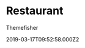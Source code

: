 ---
title: Restaurant
github: https://github.com/gethugothemes/restaurant-hugo/
demo: https://demo.gethugothemes.com/restaurant/site/
author: Themefisher
author_link: https://themefisher.com
ssg:
  - Hugo
cms:
  - Markdown
css:
  - Bootstrap
category:
  - Business
  - Blog
date: 2019-03-17T09:52:58.000Z2
publish_date: '2019-03-17T09:52:58Z'
update_date: '2022-06-01T05:29:00Z'
github_star: 41
github_fork: 57
---
